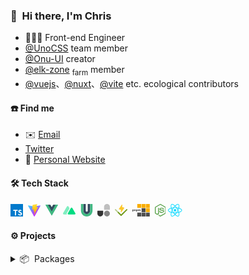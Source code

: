### 👋 &nbsp;Hi there, I'm Chris

- 🧑🏻‍💻 Front-end Engineer
- [@UnoCSS](https://github.com/unocss) team member
- [@Onu-UI](https://github.com/onu-ui) creator
- [@elk-zone](https://github.com/elk-zone) <sub>farm</sub> member
- [@vuejs](https://github.com/vuejs/core)、[@nuxt](https://github.com/nuxt/nuxt)、[@vite](https://github.com/vitejs/vite) etc. ecological contributors


#### ☎️ Find me

- ✉️ [Email](mailto:zyyz2@qq.com)
- [Twitter](https://twitter.com/chris_zyyv)
- 📖 [Personal Website](http://zyob.top)


#### 🛠 Tech Stack

<code><svg xmlns="http://www.w3.org/2000/svg" width="20" height="20" viewBox="0 0 256 256"><path fill="#007ACC" d="M0 128v128h256V0H0z"/><path fill="#FFF" d="m56.612 128.85l-.081 10.483h33.32v94.68h23.568v-94.68h33.321v-10.28c0-5.69-.122-10.444-.284-10.566c-.122-.162-20.4-.244-44.983-.203l-44.74.122l-.121 10.443Zm149.955-10.742c6.501 1.625 11.459 4.51 16.01 9.224c2.357 2.52 5.851 7.111 6.136 8.208c.08.325-11.053 7.802-17.798 11.988c-.244.162-1.22-.894-2.317-2.52c-3.291-4.795-6.745-6.867-12.028-7.233c-7.76-.528-12.759 3.535-12.718 10.321c0 1.992.284 3.17 1.097 4.795c1.707 3.536 4.876 5.649 14.832 9.956c18.326 7.883 26.168 13.084 31.045 20.48c5.445 8.249 6.664 21.415 2.966 31.208c-4.063 10.646-14.14 17.879-28.323 20.276c-4.388.772-14.79.65-19.504-.203c-10.28-1.828-20.033-6.908-26.047-13.572c-2.357-2.6-6.949-9.387-6.664-9.874c.122-.163 1.178-.813 2.356-1.504c1.138-.65 5.446-3.129 9.509-5.485l7.355-4.267l1.544 2.276c2.154 3.29 6.867 7.801 9.712 9.305c8.167 4.307 19.383 3.698 24.909-1.26c2.357-2.153 3.332-4.388 3.332-7.68c0-2.966-.366-4.266-1.91-6.501c-1.99-2.845-6.054-5.242-17.595-10.24c-13.206-5.69-18.895-9.224-24.096-14.832c-3.007-3.25-5.852-8.452-7.03-12.8c-.975-3.617-1.22-12.678-.447-16.335c2.723-12.76 12.353-21.659 26.25-24.3c4.51-.853 14.994-.528 19.424.569Z"/></svg></code>&nbsp; <!-- typescript -->
<code><svg xmlns="http://www.w3.org/2000/svg" width="20" height="20" viewBox="0 0 256 257"><defs><linearGradient id="svgIDa" x1="-.828%" x2="57.636%" y1="7.652%" y2="78.411%"><stop offset="0%" stop-color="#41D1FF"/><stop offset="100%" stop-color="#BD34FE"/></linearGradient><linearGradient id="svgIDb" x1="43.376%" x2="50.316%" y1="2.242%" y2="89.03%"><stop offset="0%" stop-color="#FFEA83"/><stop offset="8.333%" stop-color="#FFDD35"/><stop offset="100%" stop-color="#FFA800"/></linearGradient></defs><path fill="url(#svgIDa)" d="M255.153 37.938L134.897 252.976c-2.483 4.44-8.862 4.466-11.382.048L.875 37.958c-2.746-4.814 1.371-10.646 6.827-9.67l120.385 21.517a6.537 6.537 0 0 0 2.322-.004l117.867-21.483c5.438-.991 9.574 4.796 6.877 9.62Z"/><path fill="url(#svgIDb)" d="M185.432.063L96.44 17.501a3.268 3.268 0 0 0-2.634 3.014l-5.474 92.456a3.268 3.268 0 0 0 3.997 3.378l24.777-5.718c2.318-.535 4.413 1.507 3.936 3.838l-7.361 36.047c-.495 2.426 1.782 4.5 4.151 3.78l15.304-4.649c2.372-.72 4.652 1.36 4.15 3.788l-11.698 56.621c-.732 3.542 3.979 5.473 5.943 2.437l1.313-2.028l72.516-144.72c1.215-2.423-.88-5.186-3.54-4.672l-25.505 4.922c-2.396.462-4.435-1.77-3.759-4.114l16.646-57.705c.677-2.35-1.37-4.583-3.769-4.113Z"/></svg></code>&nbsp; <!-- vite --> 
<code><svg xmlns="http://www.w3.org/2000/svg" width="20" height="20" viewBox="0 0 256 221"><path fill="#41B883" d="M204.8 0H256L128 220.8L0 0h97.92L128 51.2L157.44 0h47.36Z"/><path fill="#41B883" d="m0 0l128 220.8L256 0h-51.2L128 132.48L50.56 0H0Z"/><path fill="#35495E" d="M50.56 0L128 133.12L204.8 0h-47.36L128 51.2L97.92 0H50.56Z"/></svg></code>&nbsp;
<code><svg xmlns="http://www.w3.org/2000/svg" width="20" height="20" viewBox="0 0 256 172"><path fill="#80EEC0" d="M112.973 9.25c-7.172-12.333-25.104-12.333-32.277 0L2.524 143.66c-7.172 12.333 1.794 27.749 16.14 27.749h61.024c-6.13-5.357-8.4-14.625-3.76-22.576L135.13 47.348L112.973 9.25Z"/><path fill="#00DC82" d="M162.505 38.733c5.936-10.09 20.776-10.09 26.712 0l64.694 109.971c5.936 10.091-1.484 22.705-13.357 22.705H111.167c-11.872 0-19.292-12.614-13.356-22.705l64.694-109.971Z"/></svg></code>&nbsp;
<code><svg xmlns="http://www.w3.org/2000/svg" width="20" height="20" viewBox="0 0 256 277"><path fill="#35495E" d="M202.968 0v148.146c0 41.405-33.563 74.967-74.968 74.967s-74.968-33.562-74.968-74.967V0h53.036v148.146a21.932 21.932 0 1 0 43.864 0V0h53.036Z"/><path fill="#41B883" d="M256 0v148.146c0 70.694-57.306 128.019-128 128.019S0 218.84 0 148.145V0h53.032v148.146c0 41.405 33.566 74.967 74.968 74.967s74.968-33.562 74.968-74.967V0H256Z"/></svg></code>&nbsp;
<code><svg xmlns="http://www.w3.org/2000/svg" width="20" height="20" viewBox="0 0 256 256"><g fill="#333"><path fill-opacity=".6" d="M137.176 195.927c0-32.812 26.6-59.412 59.412-59.412S256 163.115 256 195.927s-26.6 59.412-59.412 59.412s-59.412-26.6-59.412-59.412Z"/><path fill-opacity=".3" d="M137.176 59.412C137.176 26.6 163.776 0 196.588 0S256 26.6 256 59.412v53.471a5.941 5.941 0 0 1-5.941 5.941H143.117a5.941 5.941 0 0 1-5.941-5.94V59.411Z"/><path d="M118.824 195.927c0 32.812-26.6 59.412-59.412 59.412S0 228.74 0 195.927v-53.471a5.94 5.94 0 0 1 5.941-5.941h106.942c3.28 0 5.941 2.66 5.941 5.941v53.47Z"/></g></svg></code>&nbsp;
<code><svg xmlns="http://www.w3.org/2000/svg" width="20" height="20" viewBox="0 0 256 234"><path fill="#FCC72B" d="m192.115 70.808l-61.2 88.488a5.27 5.27 0 0 1-2.673 2.002a5.285 5.285 0 0 1-3.343-.005a5.25 5.25 0 0 1-2.66-2.01a5.214 5.214 0 0 1-.903-3.203l2.45-48.854l-39.543-8.386a5.256 5.256 0 0 1-2.292-1.118a5.222 5.222 0 0 1-1.83-4.581a5.226 5.226 0 0 1 .895-2.383L142.218 2.27a5.279 5.279 0 0 1 6.016-1.996a5.243 5.243 0 0 1 2.66 2.01c.643.942.96 2.066.903 3.203l-2.45 48.855l39.542 8.386a5.262 5.262 0 0 1 2.293 1.117a5.21 5.21 0 0 1 1.829 4.582a5.212 5.212 0 0 1-.896 2.382Z"/><path fill="#729B1B" d="M128.025 233.537a12.356 12.356 0 0 1-8.763-3.63l-57.828-57.823a12.389 12.389 0 0 1 .023-17.5a12.394 12.394 0 0 1 17.5-.024l49.068 49.061L234.917 96.733a12.39 12.39 0 0 1 17.523 17.524l-115.655 115.65a12.343 12.343 0 0 1-8.76 3.63Z"/><path fill="#729B1B" fill-opacity=".5" d="M127.975 233.537a12.356 12.356 0 0 0 8.763-3.63l57.828-57.823a12.385 12.385 0 0 0 3.605-8.754a12.395 12.395 0 0 0-12.375-12.376a12.4 12.4 0 0 0-8.755 3.606l-49.066 49.061L21.082 96.733a12.392 12.392 0 0 0-17.524 17.524l115.656 115.65a12.347 12.347 0 0 0 8.76 3.63Z"/></svg></code>&nbsp;
<code><svg xmlns="http://www.w3.org/2000/svg" width="27.8" height="20" viewBox="0 0 512 368"><path fill="#F9AD00" d="M512 126.274v114.794H397.206V126.274H512ZM512 0v114.794H397.206V0H512ZM385.726 0v114.794H270.932V0h114.794ZM259.452 0v114.794H144.658V0h114.794Z"/><path fill="#4E4E4E" d="M385.726 252.548v114.794H270.932V252.548h114.794Zm126.274 0v114.794H397.206V252.548H512Zm-252.548 0v114.794H144.658V252.548h114.794Zm126.274-126.274v114.794H270.932V126.274h114.794ZM21.503 159.77c3.857 0 7.441.498 10.752 1.494c3.31.997 6.155 2.524 8.534 4.58c2.378 2.058 4.243 4.645 5.593 7.763c1.35 3.118 2.025 6.83 2.025 11.138c0 4.114-.58 7.714-1.736 10.8c-1.157 3.085-2.797 5.673-4.918 7.762c-2.121 2.089-4.677 3.648-7.666 4.676c-2.99 1.029-6.316 1.543-9.98 1.543c-2.764 0-5.336-.418-7.714-1.253v16.007l-.156.044c-.648.18-1.625.375-2.93.582c-1.414.225-2.86.338-4.34.338c-1.414 0-2.683-.096-3.808-.29c-1.125-.192-2.073-.578-2.845-1.156c-.771-.579-1.35-1.366-1.735-2.363c-.386-.996-.579-2.298-.579-3.905v-46.285l.005-.343c.046-1.58.414-2.88 1.104-3.9c.74-1.093 1.752-2.09 3.037-2.99c1.993-1.285 4.468-2.314 7.425-3.085c2.957-.771 6.268-1.157 9.932-1.157Zm112.627 0c3.857 0 7.441.498 10.752 1.494c3.31.997 6.155 2.524 8.534 4.58c2.378 2.058 4.243 4.645 5.593 7.763c1.35 3.118 2.025 6.83 2.025 11.138c0 4.114-.579 7.714-1.736 10.8c-1.157 3.085-2.797 5.673-4.918 7.762c-2.121 2.089-4.677 3.648-7.666 4.676c-2.99 1.029-6.316 1.543-9.98 1.543c-2.764 0-5.336-.418-7.714-1.253v16.007l-.155.044c-.649.18-1.625.375-2.931.582c-1.414.225-2.86.338-4.34.338c-1.413 0-2.683-.096-3.808-.29c-1.125-.192-2.073-.578-2.845-1.156c-.771-.579-1.35-1.366-1.735-2.363c-.386-.996-.579-2.298-.579-3.905v-46.285l.005-.343c.046-1.58.414-2.88 1.104-3.9c.74-1.093 1.752-2.09 3.037-2.99c1.993-1.285 4.468-2.314 7.425-3.085c2.957-.771 6.268-1.157 9.932-1.157Zm-54.288 0c7.264 0 12.857 1.59 16.778 4.773c3.922 3.182 5.882 7.602 5.882 13.259v30.181l-.168.049c-.646.176-1.602.353-2.87.53c-1.381.193-2.812.29-4.29.29c-1.415 0-2.684-.097-3.81-.29c-1.124-.193-2.072-.579-2.844-1.157c-.771-.579-1.366-1.366-1.784-2.363c-.418-.996-.626-2.298-.626-3.905V178.38l-.005-.31c-.056-1.835-.617-3.194-1.683-4.077c-1.125-.932-2.652-1.398-4.58-1.398c-1.286 0-2.556.16-3.81.482c-1.253.321-2.33.803-3.23 1.446v33.46l-.168.049c-.646.176-1.602.353-2.869.53c-1.382.193-2.812.29-4.29.29c-1.415 0-2.685-.097-3.81-.29c-1.125-.193-2.073-.579-2.844-1.157c-.772-.579-1.366-1.366-1.784-2.363c-.418-.996-.627-2.298-.627-3.905V172.21l.005-.343c.046-1.58.414-2.88 1.104-3.9c.74-1.093 1.752-2.09 3.037-2.99c2.186-1.542 4.934-2.795 8.245-3.76c3.31-.964 6.99-1.446 11.04-1.446Zm141.266 0c2.443 0 4.837.321 7.184.964c2.346.643 4.435 1.655 6.267 3.038c1.833 1.382 3.295 3.214 4.388 5.496c1.093 2.282 1.64 5.062 1.64 8.34v30.375l-.17.049c-.645.176-1.601.353-2.868.53c-1.382.193-2.813.29-4.291.29c-1.415 0-2.684-.097-3.81-.29c-1.124-.193-2.072-.579-2.844-1.157c-.771-.579-1.366-1.366-1.784-2.363c-.418-.996-.627-2.298-.627-3.905v-23.046l-.005-.316c-.057-1.766-.602-3.059-1.634-3.879c-1.093-.867-2.571-1.301-4.435-1.301c-.9 0-1.865.209-2.893.626c-1.029.418-1.8.852-2.315 1.302c.065.257.097.498.097.723v32.737l-.184.049c-.7.176-1.683.353-2.95.53a30.29 30.29 0 0 1-4.195.29c-1.414 0-2.683-.097-3.808-.29c-1.125-.193-2.074-.579-2.845-1.157c-.771-.579-1.366-1.366-1.784-2.363c-.418-.996-.627-2.298-.627-3.905v-23.046l-.005-.3c-.059-1.774-.652-3.072-1.779-3.895c-1.189-.867-2.62-1.301-4.29-1.301c-1.158 0-2.154.176-2.99.53a22.25 22.25 0 0 0-2.121 1.013v33.845l-.169.049c-.645.176-1.602.353-2.869.53c-1.382.193-2.812.29-4.29.29c-1.415 0-2.685-.097-3.81-.29c-1.125-.193-2.073-.579-2.844-1.157c-.772-.579-1.366-1.366-1.784-2.363c-.418-.996-.627-2.298-.627-3.905v-29.12l.005-.343c.046-1.576.414-2.844 1.104-3.804c.74-1.029 1.752-1.993 3.037-2.893c2.186-1.543 4.902-2.796 8.149-3.76c3.246-.965 6.637-1.447 10.173-1.447c2.635 0 5.223.37 7.762 1.109c2.54.739 4.741 1.848 6.605 3.326c1.929-1.285 4.098-2.346 6.51-3.182c2.41-.835 5.319-1.253 8.726-1.253ZM22.082 172.596c-1.222 0-2.314.144-3.279.434c-.964.289-1.8.626-2.507 1.012v21.214l.391.188c.661.303 1.366.562 2.116.776c.9.257 1.865.386 2.893.386c6.621 0 9.932-3.953 9.932-11.86c0-4.115-.82-7.168-2.459-9.161c-1.639-1.993-4.001-2.99-7.087-2.99Zm112.627 0c-1.221 0-2.314.144-3.279.434c-.964.289-1.8.626-2.507 1.012v21.214l.391.188c.661.303 1.366.562 2.116.776c.9.257 1.865.386 2.893.386c6.622 0 9.932-3.953 9.932-11.86c0-4.115-.82-7.168-2.459-9.161c-1.639-1.993-4.001-2.99-7.087-2.99Z"/></svg></code>&nbsp;
<code><svg xmlns="http://www.w3.org/2000/svg" width="17.7" height="20" viewBox="0 0 256 289"><path fill="#539E43" d="M128 288.464c-3.975 0-7.685-1.06-11.13-2.915l-35.247-20.936c-5.3-2.915-2.65-3.975-1.06-4.505c7.155-2.385 8.48-2.915 15.9-7.156c.796-.53 1.856-.265 2.65.265l27.032 16.166c1.06.53 2.385.53 3.18 0l105.74-61.217c1.06-.53 1.59-1.59 1.59-2.915V83.08c0-1.325-.53-2.385-1.59-2.915l-105.74-60.953c-1.06-.53-2.385-.53-3.18 0L20.405 80.166c-1.06.53-1.59 1.855-1.59 2.915v122.17c0 1.06.53 2.385 1.59 2.915l28.887 16.695c15.636 7.95 25.44-1.325 25.44-10.6V93.68c0-1.59 1.326-3.18 3.181-3.18h13.516c1.59 0 3.18 1.325 3.18 3.18v120.58c0 20.936-11.396 33.126-31.272 33.126c-6.095 0-10.865 0-24.38-6.625l-27.827-15.9C4.24 220.885 0 213.465 0 205.515V83.346C0 75.396 4.24 67.976 11.13 64L116.87 2.783c6.625-3.71 15.635-3.71 22.26 0L244.87 64C251.76 67.975 256 75.395 256 83.346v122.17c0 7.95-4.24 15.37-11.13 19.345L139.13 286.08c-3.445 1.59-7.42 2.385-11.13 2.385Zm32.596-84.009c-46.377 0-55.917-21.2-55.917-39.221c0-1.59 1.325-3.18 3.18-3.18h13.78c1.59 0 2.916 1.06 2.916 2.65c2.12 14.045 8.215 20.936 36.306 20.936c22.261 0 31.802-5.035 31.802-16.96c0-6.891-2.65-11.926-37.367-15.372c-28.886-2.915-46.907-9.275-46.907-32.33c0-21.467 18.02-34.187 48.232-34.187c33.921 0 50.617 11.66 52.737 37.101c0 .795-.265 1.59-.795 2.385c-.53.53-1.325 1.06-2.12 1.06h-13.78c-1.326 0-2.65-1.06-2.916-2.385c-3.18-14.575-11.395-19.345-33.126-19.345c-24.38 0-27.296 8.48-27.296 14.84c0 7.686 3.445 10.07 36.306 14.31c32.597 4.24 47.967 10.336 47.967 33.127c-.265 23.321-19.345 36.571-53.002 36.571Z"/></svg></code>
<code><svg xmlns="http://www.w3.org/2000/svg" width="22.5" height="20" viewBox="0 0 256 228"><path fill="#00D8FF" d="M210.483 73.824a171.49 171.49 0 0 0-8.24-2.597c.465-1.9.893-3.777 1.273-5.621c6.238-30.281 2.16-54.676-11.769-62.708c-13.355-7.7-35.196.329-57.254 19.526a171.23 171.23 0 0 0-6.375 5.848a155.866 155.866 0 0 0-4.241-3.917C100.759 3.829 77.587-4.822 63.673 3.233C50.33 10.957 46.379 33.89 51.995 62.588a170.974 170.974 0 0 0 1.892 8.48c-3.28.932-6.445 1.924-9.474 2.98C17.309 83.498 0 98.307 0 113.668c0 15.865 18.582 31.778 46.812 41.427a145.52 145.52 0 0 0 6.921 2.165a167.467 167.467 0 0 0-2.01 9.138c-5.354 28.2-1.173 50.591 12.134 58.266c13.744 7.926 36.812-.22 59.273-19.855a145.567 145.567 0 0 0 5.342-4.923a168.064 168.064 0 0 0 6.92 6.314c21.758 18.722 43.246 26.282 56.54 18.586c13.731-7.949 18.194-32.003 12.4-61.268a145.016 145.016 0 0 0-1.535-6.842c1.62-.48 3.21-.974 4.76-1.488c29.348-9.723 48.443-25.443 48.443-41.52c0-15.417-17.868-30.326-45.517-39.844Zm-6.365 70.984c-1.4.463-2.836.91-4.3 1.345c-3.24-10.257-7.612-21.163-12.963-32.432c5.106-11 9.31-21.767 12.459-31.957c2.619.758 5.16 1.557 7.61 2.4c23.69 8.156 38.14 20.213 38.14 29.504c0 9.896-15.606 22.743-40.946 31.14Zm-10.514 20.834c2.562 12.94 2.927 24.64 1.23 33.787c-1.524 8.219-4.59 13.698-8.382 15.893c-8.067 4.67-25.32-1.4-43.927-17.412a156.726 156.726 0 0 1-6.437-5.87c7.214-7.889 14.423-17.06 21.459-27.246c12.376-1.098 24.068-2.894 34.671-5.345a134.17 134.17 0 0 1 1.386 6.193ZM87.276 214.515c-7.882 2.783-14.16 2.863-17.955.675c-8.075-4.657-11.432-22.636-6.853-46.752a156.923 156.923 0 0 1 1.869-8.499c10.486 2.32 22.093 3.988 34.498 4.994c7.084 9.967 14.501 19.128 21.976 27.15a134.668 134.668 0 0 1-4.877 4.492c-9.933 8.682-19.886 14.842-28.658 17.94ZM50.35 144.747c-12.483-4.267-22.792-9.812-29.858-15.863c-6.35-5.437-9.555-10.836-9.555-15.216c0-9.322 13.897-21.212 37.076-29.293c2.813-.98 5.757-1.905 8.812-2.773c3.204 10.42 7.406 21.315 12.477 32.332c-5.137 11.18-9.399 22.249-12.634 32.792a134.718 134.718 0 0 1-6.318-1.979Zm12.378-84.26c-4.811-24.587-1.616-43.134 6.425-47.789c8.564-4.958 27.502 2.111 47.463 19.835a144.318 144.318 0 0 1 3.841 3.545c-7.438 7.987-14.787 17.08-21.808 26.988c-12.04 1.116-23.565 2.908-34.161 5.309a160.342 160.342 0 0 1-1.76-7.887Zm110.427 27.268a347.8 347.8 0 0 0-7.785-12.803c8.168 1.033 15.994 2.404 23.343 4.08c-2.206 7.072-4.956 14.465-8.193 22.045a381.151 381.151 0 0 0-7.365-13.322Zm-45.032-43.861c5.044 5.465 10.096 11.566 15.065 18.186a322.04 322.04 0 0 0-30.257-.006c4.974-6.559 10.069-12.652 15.192-18.18ZM82.802 87.83a323.167 323.167 0 0 0-7.227 13.238c-3.184-7.553-5.909-14.98-8.134-22.152c7.304-1.634 15.093-2.97 23.209-3.984a321.524 321.524 0 0 0-7.848 12.897Zm8.081 65.352c-8.385-.936-16.291-2.203-23.593-3.793c2.26-7.3 5.045-14.885 8.298-22.6a321.187 321.187 0 0 0 7.257 13.246c2.594 4.48 5.28 8.868 8.038 13.147Zm37.542 31.03c-5.184-5.592-10.354-11.779-15.403-18.433c4.902.192 9.899.29 14.978.29c5.218 0 10.376-.117 15.453-.343c-4.985 6.774-10.018 12.97-15.028 18.486Zm52.198-57.817c3.422 7.8 6.306 15.345 8.596 22.52c-7.422 1.694-15.436 3.058-23.88 4.071a382.417 382.417 0 0 0 7.859-13.026a347.403 347.403 0 0 0 7.425-13.565Zm-16.898 8.101a358.557 358.557 0 0 1-12.281 19.815a329.4 329.4 0 0 1-23.444.823c-7.967 0-15.716-.248-23.178-.732a310.202 310.202 0 0 1-12.513-19.846h.001a307.41 307.41 0 0 1-10.923-20.627a310.278 310.278 0 0 1 10.89-20.637l-.001.001a307.318 307.318 0 0 1 12.413-19.761c7.613-.576 15.42-.876 23.31-.876H128c7.926 0 15.743.303 23.354.883a329.357 329.357 0 0 1 12.335 19.695a358.489 358.489 0 0 1 11.036 20.54a329.472 329.472 0 0 1-11 20.722Zm22.56-122.124c8.572 4.944 11.906 24.881 6.52 51.026c-.344 1.668-.73 3.367-1.15 5.09c-10.622-2.452-22.155-4.275-34.23-5.408c-7.034-10.017-14.323-19.124-21.64-27.008a160.789 160.789 0 0 1 5.888-5.4c18.9-16.447 36.564-22.941 44.612-18.3ZM128 90.808c12.625 0 22.86 10.235 22.86 22.86s-10.235 22.86-22.86 22.86s-22.86-10.235-22.86-22.86s10.235-22.86 22.86-22.86Z"/></svg></code>&nbsp;


#### ⚙️ Projects

<details>

<summary>📦 &nbsp;Packages</summary>

##### Maintaining
- [unocss/unocss](https://github/unocss/unocss) - The instant on-demand atomic CSS engine.
- [onu-ui/onu-ui](https://github/onu-ui/onu-ui) - Popular, beautiful and fast UnoCSS component library.

##### Personal
- [unocss-animates](https://github.com/zyyv/unocss-animates) - Preview all animations in UnoCSS.
- [unocss-preset-useful](https://github.com/zyyv/unocss-preset-useful) - My useful preset about unocss usage.
- [unplugin-vue-image](https://github.com/zyyv/unplugin-vue-image) - 自动引入图片。Auto import images.
- [unplugin-unocss-config](https://github.com/zyyv/unplugin-unocss-config) - Use uno config in runtime.
- [unplugin-vue-dotenv](https://github.com/zyyv/unplugin-vue-dotenv) - Auto generate the corresponding `.env` file.
- [vite-plugin-copyfile](https://github.com/zyyv/vite-plugin-copyfile) - Copy some files to your aim path when build end.

</details>

<!-- ## 🍁 &nbsp;My Stats

<div>
  <img height="150em" src="https://github-readme-stats.vercel.app/api?username=zyyv&show_icons=true&theme=tokyonight" alt="Chris' GitHub Stats"/>
  <img height="150em" src="https://github-readme-stats.vercel.app/api/top-langs/?username=zyyv&layout=compact&theme=tokyonight" />
</div>
-->
